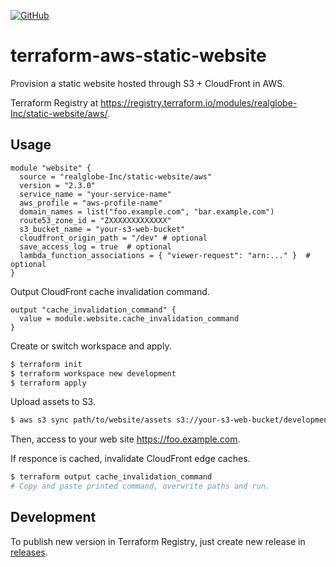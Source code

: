 
[![GitHub][github-image]][github-link]

  [github-image]: https://img.shields.io/github/release/realglobe-Inc/terraform-aws-static-website.svg
  [github-link]: https://github.com/realglobe-Inc/terraform-aws-static-website/releases

# terraform-aws-static-website

Provision a static website hosted through S3 + CloudFront in AWS.

Terraform Registry at https://registry.terraform.io/modules/realglobe-Inc/static-website/aws/.

## Usage

```hcl
module "website" {
  source = "realglobe-Inc/static-website/aws"
  version = "2.3.0"
  service_name = "your-service-name"
  aws_profile = "aws-profile-name"
  domain_names = list("foo.example.com", "bar.example.com")
  route53_zone_id = "ZXXXXXXXXXXXXX"
  s3_bucket_name = "your-s3-web-bucket"
  cloudfront_origin_path = "/dev" # optional
  save_access_log = true  # optional
  lambda_function_associations = { "viewer-request": "arn:..." }  # optional
}
```

Output CloudFront cache invalidation command.

```hcl
output "cache_invalidation_command" {
  value = module.website.cache_invalidation_command
}
```

Create or switch workspace and apply.

```bash
$ terraform init
$ terraform workspace new development
$ terraform apply
```

Upload assets to S3.

```bash
$ aws s3 sync path/to/website/assets s3://your-s3-web-bucket/development/ --profile aws-profile-name
```

Then, access to your web site https://foo.example.com.

If responce is cached, invalidate CloudFront edge caches.

```bash
$ terraform output cache_invalidation_command
# Copy and paste printed command, overwrite paths and run.
```

## Development

To publish new version in Terraform Registry, just create new release in [releases](https://github.com/realglobe-Inc/terraform-aws-static-website/releases).
